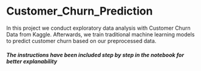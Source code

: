 # Customer_Churn_Prediction
In this project we conduct exploratory data analysis with Customer Churn Data from Kaggle. Afterwards, we train traditional machine learning models to predict customer churn based on our preprocessed data.

##### The instructions have been included step by step in the notebook for better explanability